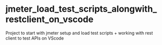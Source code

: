 # jmeter_load_test_scripts_alongwith_restclient_on_vscode
Project to start with jmeter setup and load test scripts + working with rest client to test APIs on VScode
